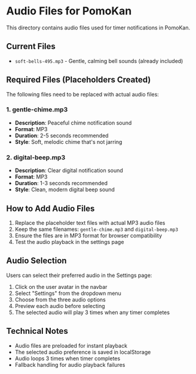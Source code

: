 # Audio Files for PomoKan

This directory contains audio files used for timer notifications in PomoKan.

## Current Files

- `soft-bells-495.mp3` - Gentle, calming bell sounds (already included)

## Required Files (Placeholders Created)

The following files need to be replaced with actual audio files:

### 1. gentle-chime.mp3

- **Description**: Peaceful chime notification sound
- **Format**: MP3
- **Duration**: 2-5 seconds recommended
- **Style**: Soft, melodic chime that's not jarring

### 2. digital-beep.mp3

- **Description**: Clear digital notification sound
- **Format**: MP3
- **Duration**: 1-3 seconds recommended
- **Style**: Clean, modern digital beep sound

## How to Add Audio Files

1. Replace the placeholder text files with actual MP3 audio files
2. Keep the same filenames: `gentle-chime.mp3` and `digital-beep.mp3`
3. Ensure the files are in MP3 format for browser compatibility
4. Test the audio playback in the settings page

## Audio Selection

Users can select their preferred audio in the Settings page:

1. Click on the user avatar in the navbar
2. Select "Settings" from the dropdown menu
3. Choose from the three audio options
4. Preview each audio before selecting
5. The selected audio will play 3 times when any timer completes

## Technical Notes

- Audio files are preloaded for instant playback
- The selected audio preference is saved in localStorage
- Audio loops 3 times when timer completes
- Fallback handling for audio playback failures
